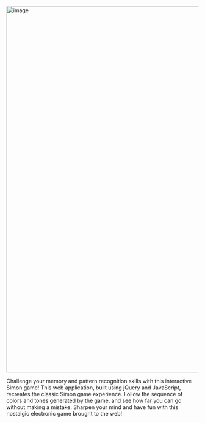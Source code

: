 <img width="960" alt="image" src="https://github.com/shawnrrodrigo/simongame/assets/84116489/886face6-d453-4593-84ca-b033bdea828c">

<p>Challenge your memory and pattern recognition skills with this interactive Simon game! This web application, built using jQuery and JavaScript, recreates the classic Simon game experience. Follow the sequence of colors and tones generated by the game, and see how far you can go without making a mistake. Sharpen your mind and have fun with this nostalgic electronic game brought to the web!</p>
